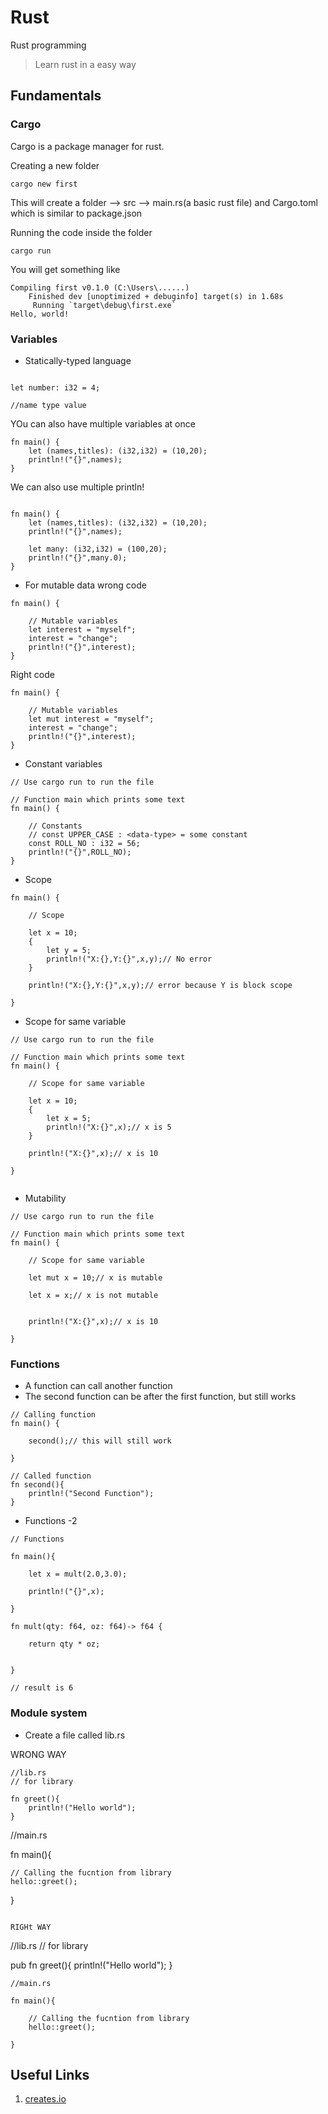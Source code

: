 # Rust
Rust programming


> Learn rust in a easy way

## Fundamentals

### Cargo

Cargo is a package manager for rust.

Creating a new folder

```
cargo new first

```

This will create a folder --> src --> main.rs(a basic rust file)
and
Cargo.toml which is similar to package.json

Running the code inside the folder
 
```
cargo run

```

You will get something like 

```
Compiling first v0.1.0 (C:\Users\......)
    Finished dev [unoptimized + debuginfo] target(s) in 1.68s
     Running `target\debug\first.exe`
Hello, world!

```


### Variables

* Statically-typed language

```

let number: i32 = 4;

//name type value

```

YOu can also have multiple variables at once

```
fn main() {
    let (names,titles): (i32,i32) = (10,20);
    println!("{}",names);
}

```

We can also use multiple println!

```

fn main() {
    let (names,titles): (i32,i32) = (10,20);
    println!("{}",names);

    let many: (i32,i32) = (100,20);
    println!("{}",many.0);
}

```

* For mutable data
wrong code
```
fn main() {

    // Mutable variables
    let interest = "myself";
    interest = "change";
    println!("{}",interest);
}
```
Right code
```
fn main() {

    // Mutable variables
    let mut interest = "myself";
    interest = "change";
    println!("{}",interest);
}
```


* Constant variables

```
// Use cargo run to run the file

// Function main which prints some text
fn main() {

    // Constants
    // const UPPER_CASE : <data-type> = some constant
    const ROLL_NO : i32 = 56;
    println!("{}",ROLL_NO);
}

```

* Scope

```
fn main() {
    
    // Scope

    let x = 10;
    {
        let y = 5;
        println!("X:{},Y:{}",x,y);// No error
    }

    println!("X:{},Y:{}",x,y);// error because Y is block scope

}
```

* Scope for same variable

```
// Use cargo run to run the file

// Function main which prints some text
fn main() {
    
    // Scope for same variable

    let x = 10;
    {
        let x = 5;
        println!("X:{}",x);// x is 5
    }

    println!("X:{}",x);// x is 10

}


```

* Mutability
```
// Use cargo run to run the file

// Function main which prints some text
fn main() {
    
    // Scope for same variable

    let mut x = 10;// x is mutable

    let x = x;// x is not mutable
    

    println!("X:{}",x);// x is 10

}

```


### Functions

* A function can call another function
* The second function can be after the first function, but still works

```
// Calling function
fn main() {
    
    second();// this will still work

}

// Called function
fn second(){
    println!("Second Function");
}
```

* Functions -2 

```
// Functions

fn main(){

    let x = mult(2.0,3.0);

    println!("{}",x);
    
}

fn mult(qty: f64, oz: f64)-> f64 {

    return qty * oz;


}

// result is 6
```

### Module system

* Create a file called lib.rs

WRONG WAY

```
//lib.rs
// for library

fn greet(){
    println!("Hello world");
}

```
//main.rs

fn main(){

    // Calling the fucntion from library
    hello::greet();

}
```

RIGHt WAY

```
//lib.rs
// for library

pub fn greet(){
    println!("Hello world");
}

```
//main.rs

fn main(){

    // Calling the fucntion from library
    hello::greet();

}
```

## Useful Links


1. [creates.io](https://crates.io/)

